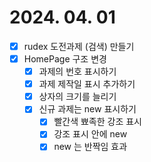 # 2024. 04. 01
- [x] rudex 도전과제 (검색) 만들기
- [x] HomePage 구조 변경
  - [x] 과제의 번호 표시하기
  - [x] 과제 제작일 표시 추가하기
  - [x] 상자의 크기를 늘리기
  - [x] 신규 과제는 new 표시하기
    - [x] 빨간색 뾰족한 강조 표시
    - [x] 강조 표시 안에 new
    - [x] new 는 반짝임 효과
